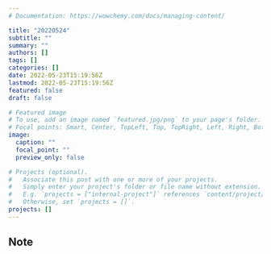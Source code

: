 ```yaml
---
# Documentation: https://wowchemy.com/docs/managing-content/

title: "20220524"
subtitle: ""
summary: ""
authors: []
tags: []
categories: []
date: 2022-05-23T15:19:56Z
lastmod: 2022-05-23T15:19:56Z
featured: false
draft: false

# Featured image
# To use, add an image named `featured.jpg/png` to your page's folder.
# Focal points: Smart, Center, TopLeft, Top, TopRight, Left, Right, BottomLeft, Bottom, BottomRight.
image:
  caption: ""
  focal_point: ""
  preview_only: false

# Projects (optional).
#   Associate this post with one or more of your projects.
#   Simply enter your project's folder or file name without extension.
#   E.g. `projects = ["internal-project"]` references `content/project/deep-learning/index.md`.
#   Otherwise, set `projects = []`.
projects: []
---
```


## Note


